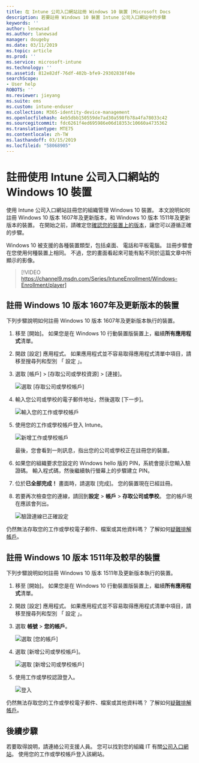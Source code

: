 ```yaml
---
title: 在 Intune 公司入口網站註冊 Windows 10 裝置 |Microsoft Docs
description: 若要註冊 Windows 10 裝置 Intune 公司入口網站中的步驟
keywords: ''
author: lenewsad
ms.author: lanewsad
manager: dougeby
ms.date: 03/11/2019
ms.topic: article
ms.prod: ''
ms.service: microsoft-intune
ms.technology: ''
ms.assetid: 812e82df-76df-402b-bfe9-29302838f40e
searchScope:
- User help
ROBOTS: ''
ms.reviewer: jieyang
ms.suite: ems
ms.custom: intune-enduser
ms.collection: M365-identity-device-management
ms.openlocfilehash: 4eb5dbb150559de7ad30a598fb78a4fa78033c42
ms.sourcegitcommit: fdc6261f4ed695986e06d18353c10660a4735362
ms.translationtype: MTE75
ms.contentlocale: zh-TW
ms.lasthandoff: 03/15/2019
ms.locfileid: "58068905"
---
```

# <a name="enroll-windows-10-devices-with-intune-company-portal"></a>註冊使用 Intune 公司入口網站的 Windows 10 裝置

使用 Intune 公司入口網站註冊您的組織管理 Windows 10 裝置。 本文說明如何註冊 Windows 10 版本 1607年及更新版本，和 Windows 10 版本 1511年及更新版本的裝置。 在開始之前，請確定您[確認您的裝置上的版本](windows-enrollment-company-portal.md#find-windows-10-version-number)，讓您可以遵循正確的步驟。  

Windows 10 被支援的各種裝置類型，包括桌面、 電話和平板電腦。 註冊步驟會在您使用何種裝置上相同。 不過，您的畫面看起來可能有點不同於這篇文章中所顯示的影像。  

> [!VIDEO https://channel9.msdn.com/Series/IntuneEnrollment/Windows-Enrollment/player]  

## <a name="enroll-windows-10-version-1607-and-later-device"></a>註冊 Windows 10 版本 1607年及更新版本的裝置 
下列步驟說明如何註冊 Windows 10 版本 1607年及更新版本執行的裝置。  

1. 移至 [開始]。 如果您是在 Windows 10 行動裝置版裝置上，繼續**所有應用程式**清單。

2. 開啟 [設定] 應用程式。 如果應用程式並不容易取得應用程式清單中項目，請移至搜尋列和型別 「 設定 」。

3. 選取 [帳戶] > [存取公司或學校資源] > [連接]。  


    ![選取 [存取公司或學校帳戶]](./media/w10-enroll-rs1-connect-to-work-or-school.png)  

4. 輸入您公司或學校的電子郵件地址，然後選取 [下一步]。  


   ![輸入您的工作或學校帳戶](./media/w10-enroll-rs1-set-up-work-or-school-account.png)  

5. 使用您的工作或學校帳戶登入 Intune。  


    ![新增工作或學校帳戶](./media/w10-enroll-rs1-enter-your-credentials.png)  

    最後，您會看到一則訊息，指出您的公司或學校正在註冊您的裝置。

6. 如果您的組織要求您設定的 Windows hello 版的 PIN，系統會提示您輸入驗證碼。 輸入程式碼，然後繼續執行螢幕上的步驟建立 PIN。  

7. 位於**已全部完成！** 畫面時，請選取 [完成]。 您的裝置現在已經註冊。  

8. 若要再次檢查您的連線，請回到**設定** > **帳戶** > **存取公司或學校**。  您的帳戶現在應該會列出。  


    ![驗證連線已正確設定](./media/w10-enroll-rs1-validate-successful-enrollment.png)  

仍然無法存取您的工作或學校電子郵件、檔案或其他資料嗎？ 了解如何[疑難排解帳戶](troubleshoot-your-windows-10-device-windows.md#troubleshooting-steps-to-follow-if-you-see-access-work-or-school)。  

## <a name="enroll-windows-10-version-1511-and-earlier-device"></a>註冊 Windows 10 版本 1511年及較早的裝置  
下列步驟說明如何註冊 Windows 10 版本 1511年及更新版本執行的裝置。  

1. 移至 [開始]。 如果您是在 Windows 10 行動裝置版裝置上，繼續**所有應用程式**清單。

2. 開啟 [設定] 應用程式。 如果應用程式並不容易取得應用程式清單中項目，請移至搜尋列和型別 「 設定 」。

3. 選取 **帳號** > **您的帳戶**。  


    ![選取 [您的帳戶]](./media/W10-enroll-2-accounts-your-account.png)  

5. 選取 [新增公司或學校帳戶]。  


    ![選取 [新增公司或學校帳戶]](./media/w10-enroll-3-add-work-school-acct.png)  

6. 使用工作或學校認證登入。  


    ![登入](./media/W10-enroll-4-sign-in.png)  

仍然無法存取您的工作或學校電子郵件、檔案或其他資料嗎？ 了解如何[疑難排解帳戶](troubleshoot-your-windows-10-device-windows.md#troubleshooting-steps-to-follow-if-you-see-your-account)。   

## <a name="next-steps"></a>後續步驟  

若要取得說明，請連絡公司支援人員。 您可以找到您的組織 IT 有關[公司入口網站](https://go.microsoft.com/fwlink/?linkid=2010980)。 使用您的工作或學校帳戶登入該網站。  

 

